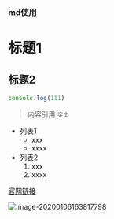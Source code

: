 ### md使用

# 标题1
## 标题2

```js
console.log(111)
```

>内容引用
`突出`
+ 列表1
  + xxx
  - xxxx
+ 列表2
  1. xxx
  2. xxxx

 [官网链接](http://baidu.com)

![image-20200106163817798](C:\Users\Asiainfo-chenqing\AppData\Roaming\Typora\typora-user-images\image-20200106163817798.png)